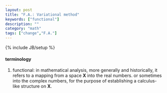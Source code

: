 ```yaml
---
layout: post
title: "F.A.: Variational method"
keywords: ["functional"]
description: ""
category: "math"
tags: ["change","F.A."]
---
```

{% include JB/setup %}


#### terminology
1. functional: in mathematical analysis, more generally and historically, it
   refers to a mapping from a space **X** into the real numbers.  or sometimes
   into the complex numbers, for the purpose of establishing a calculus-like
   structure on **X**.

